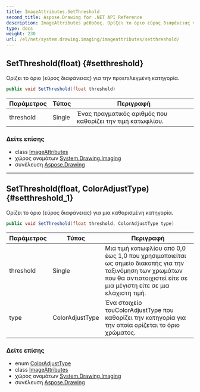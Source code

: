 ```yaml
---
title: ImageAttributes.SetThreshold
second_title: Aspose.Drawing for .NET API Reference
description: ImageAttributes μέθοδος. Ορίζει το όριο εύρος διαφάνειας για την προεπιλεγμένη κατηγορία.
type: docs
weight: 230
url: /el/net/system.drawing.imaging/imageattributes/setthreshold/
---
```

## SetThreshold(float) {#setthreshold}

Ορίζει το όριο (εύρος διαφάνειας) για την προεπιλεγμένη κατηγορία.

```csharp
public void SetThreshold(float threshold)
```

| Παράμετρος | Τύπος | Περιγραφή |
| --- | --- | --- |
| threshold | Single | Ένας πραγματικός αριθμός που καθορίζει την τιμή κατωφλίου. |

### Δείτε επίσης

* class [ImageAttributes](../)
* χώρος ονομάτων [System.Drawing.Imaging](../../imageattributes/)
* συνέλευση [Aspose.Drawing](../../../)

---

## SetThreshold(float, ColorAdjustType) {#setthreshold_1}

Ορίζει το όριο (εύρος διαφάνειας) για μια καθορισμένη κατηγορία.

```csharp
public void SetThreshold(float threshold, ColorAdjustType type)
```

| Παράμετρος | Τύπος | Περιγραφή |
| --- | --- | --- |
| threshold | Single | Μια τιμή κατωφλίου από 0,0 έως 1,0 που χρησιμοποιείται ως σημείο διακοπής για την ταξινόμηση των χρωμάτων που θα αντιστοιχιστεί είτε σε μια μέγιστη είτε σε μια ελάχιστη τιμή. |
| type | ColorAdjustType | Ένα στοιχείο τουColorAdjustType που καθορίζει την κατηγορία για την οποία ορίζεται το όριο χρώματος. |

### Δείτε επίσης

* enum [ColorAdjustType](../../coloradjusttype/)
* class [ImageAttributes](../)
* χώρος ονομάτων [System.Drawing.Imaging](../../imageattributes/)
* συνέλευση [Aspose.Drawing](../../../)


